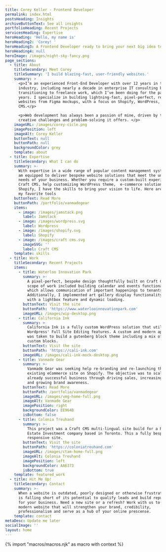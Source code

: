 ```yaml
---
title: Corey Keller - Frontend Developer
permalink: index.html
postsHeading: Insights
archiveButtonText: See all insights
portfolioHeading: Recent Projects
servicesHeading: Expertise
heroHeading: 'Hello, my name is'
heroHeading2: 'Corey! '
heroHeading3: A Frontend Developer ready to bring your next big idea to life.
heroHeading4: null
heroImage: /images/night-sky-fancy.png
page_sections:
  - title: About
    titleSecondary: Meet Corey
    titleSummary: 'I build blazing-fast, user-friendly websites.'
    summary: >
      <p>I’m an experienced Front-End Developer with over 12 years in the
      industry, including nearly a decade in enterprise IT consulting before
      transitioning to freelance work, which I’ve been doing for the past 4
      years. I specialize in building lightning-fast, pixel-perfect, responsive
      websites from Figma mockups, with a focus on Shopify, WordPress, and Craft
      CMS.</p>

      <p>Web development has always been a passion of mine, driven by the
      creative challenges and problem-solving it offers. </p>
    imageURL: /images/corey-cicle.png
    imagePosition: left
    imageAlt: Corey Keller
    buttonText: null
    buttonPath: null
    backgroundColor: grey
    template: about
  - title: Expertise
    titleSecondary: What I can do
    summary: >-
      With expertise in a wide range of popular content management systems,  I
      am equipped to deliver bespoke website solutions that meet the unique
      needs of your business. Whether you require a custom-built experience with
      Craft CMS, help customizing WordPress theme,  e-commerce solution on
      Shopify, I have the skills to bring your vision to life. Here are a few on
      my favorite tools
    buttonText: Read More
    buttonPath: /portfolio/vanmadegear
    items:
      - image: /images/jamstack.png
        label: Jamstack
      - image: /images/wordpress.svg
        label: Wordpress
      - image: /images/shopify.svg
        label: Shopify
      - image: /images/craft cms.svg
        imageSVG: ''
        label: Craft CMS
    template: skills
  - title: Work
    titleSecondary: Recent Projects
    items:
      - title: Waterloo Innovation Park
        summary: >-
          A pixel-perfect, bespoke design thoughtfully built on Craft CMS. The
          scope of work included building calendar and events functionality,
          which allows communication of important happenings to tenants.
          Additionally, I implemented art gallery display functionality complete
          with a lightbox feature and dynamic loading.
        buttonText: Visit the site
        buttonPath: 'https://www.waterlooinnovationpark.com'
        imageURL: /images/wip-desktop.png
      - title: California Ink
        summary: >
          California Ink is a fully custom WordPress solution that utilizes
          Wordpress' Full Site Editing features. A custom and modern approach
          was taken to build a gutenberg block theme including a mix of core and
          custom blocks.
        buttonText: Visit the site
        buttonPath: 'https://cali-ink.com'
        imageURL: /images/cali-ink-mock-desktop.png
      - title: Vanmade Gear
        summary: >-
          Vanmade Gear was seeking help re-branding and re-launching their
          existing eCommerce site on Shopify. The objective was to scale an
          already successful business through driving sales, increasing taffic
          and growing brand awareness.
        buttonText: Read More
        buttonPath: /portfolio/vanmadegear
        imageURL: /images/vmg-home-full.png
        imageAlt: Vanmade Gear
        imagePosition: right
        backgroundColor: EE964B
        isBottom: false
      - title: Colonia Treuhand
        summary: >-
          This project was a Craft CMS multi-lingual site build for a Real
          Estate Investment company based in Toronto. This a fully bespoke and
          responsive site.
        buttonText: Visit the site
        buttonPath: 'https://coloniatreuhand.com'
        imageURL: /images/ctam-home-full.png
        imageAlt: Colonia Treuhand
        imagePosition: left
        backgroundColor: AA6373
        isBottom: true
    template: featured_work
  - title: Hit Me Up!
    titleSecondary: Contact
    summary: >-
      When a website is outdated, poorly designed or otherwise frustrating, it
      is falling short of its potential to qualify leads and build reputation
      for your business. Need a new site or a refresh? Work with us to create a
      modern website that will strengthen your brand, credibility,
      professionalism and serve as a hub of your online prescense.
    template: contact
metaDesc: Update me later
socialImage: ''
layout: home
---
```


<!-- do not delete -->

{% import "macros/macros.njk" as macro with context %}

<!-- do not delete -->
